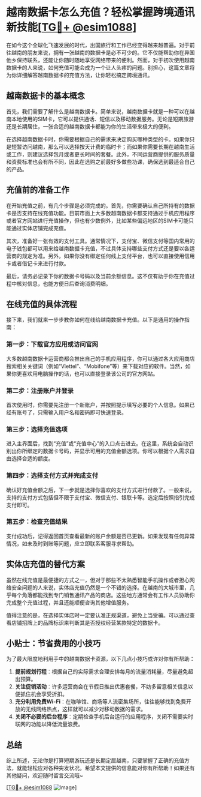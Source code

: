 # 越南数据卡怎么充值？轻松掌握跨境通讯新技能[[TG💪+ @esim1088](https://t.me/s/esim1088)]

在如今这个全球化飞速发展的时代，出国旅行和工作已经变得越来越普遍。对于前往越南的朋友来说，拥有一张越南的数据卡是必不可少的。它不仅能帮助你在异国他乡保持联系，还能让你随时随地享受网络带来的便利。然而，对于初次使用越南数据卡的人来说，如何充值可能会成为一个让人头疼的问题。别担心，这篇文章将为你详细解答越南数据卡的充值方法，让你轻松搞定跨境通讯。

## 越南数据卡的基本概念

首先，我们需要了解什么是越南数据卡。简单来说，越南数据卡就是一种可以在越南本地使用的SIM卡，它可以提供通话、短信以及移动数据服务。无论是短期旅游还是长期居住，一张合适的越南数据卡都能为你的生活带来极大的便利。

在选择越南数据卡时，你需要根据自己的需求来决定购买哪种类型的卡。如果你只是短暂访问越南，那么可以选择按天计费的临时卡；而如果你需要长期在越南生活或工作，则建议选择包月或者更长时间的套餐。此外，不同运营商提供的服务质量和资费标准也会有所不同，因此在选购之前最好多做些功课，确保选到最适合自己的产品。

## 充值前的准备工作

在开始充值之前，有几个步骤是必须完成的。首先，你需要确认自己所持有的数据卡是否支持在线充值功能。目前市面上大多数越南数据卡都支持通过手机应用程序或者官方网站进行充值操作，但也有少数例外，比如某些偏远地区的SIM卡可能只能通过实体店铺完成充值。

其次，准备好一张有效的支付工具。通常情况下，支付宝、微信支付等国内常用的电子钱包都可以用来给越南数据卡充值，不过具体支持哪些支付方式还是要以各运营商的规定为准。另外，如果你没有绑定任何线上支付平台，也可以直接使用信用卡或者借记卡来进行付款。

最后，请务必记录下你的数据卡号码以及当前余额信息。这不仅有助于你在充值过程中核对信息，也能方便日后查询消费明细。

## 在线充值的具体流程

接下来，我们就来一步步教你如何在线给越南数据卡充值。以下是通用的操作指南：

### 第一步：下载官方应用或访问官网

大多数越南数据卡运营商都会推出自己的手机应用程序，你可以通过各大应用商店搜索相关关键词（例如“Viettel”、“Mobifone”等）来下载对应的软件。当然，如果你更喜欢用电脑操作的话，也可以直接登录该公司的官方网站。

### 第二步：注册账户并登录

首次使用时，你需要先注册一个新账户，并按照提示填写必要的个人信息。如果已经有账号了，只需输入用户名和密码即可快速登录。

### 第三步：选择充值选项

进入主界面后，找到“充值”或“充值中心”的入口点击进去。在这里，系统会自动识别出你所绑定的数据卡号码，并显示可用的充值金额选项。你可以根据个人需求自由选择合适的额度。

### 第四步：选择支付方式并完成支付

确认好充值金额之后，下一步就是选择你喜欢的支付方式进行付款了。一般来说，支持的支付方式包括但不限于支付宝、微信支付、银联卡等。选定后按照指引完成支付即可。

### 第五步：检查充值结果

支付成功后，记得返回首页查看最新的账户余额是否已更新。如果发现有任何异常情况，如未及时到账等问题，应立即联系客服寻求帮助。

## 实体店充值的替代方案

虽然在线充值是最便捷的方式之一，但对于那些不太熟悉智能手机操作或者担心网络安全问题的人来说，实体店充值仍然是一个不错的选择。在越南的大城市里，几乎每个角落都能找到专门销售通讯产品的商店。这些地方通常会有工作人员协助你完成整个充值过程，并且还能顺便咨询其他增值服务。

值得注意的是，在选择实体店时一定要认准正规渠道，避免上当受骗。可以通过查看店铺招牌上的品牌标识来判断其是否授权经营某款特定的数据卡。

## 小贴士：节省费用的小技巧

为了最大限度地利用手中的越南数据卡资源，以下几点小技巧或许对你有所帮助：

1. **提前规划行程**：根据自己的实际需求合理安排每月的流量消耗量，尽量避免超出预算。
2. **关注促销活动**：许多运营商会在节假日推出优惠套餐，不妨多留意相关信息以便抓住机会享受折扣。
3. **充分利用免费Wi-Fi**：在咖啡馆、商场等人流密集场所，往往能够找到免费开放的无线网络热点，这样就可以减少对移动数据的需求。
4. **关闭不必要的后台程序**：定期检查手机后台运行的应用程序，关闭不需要实时联网的功能以降低流量浪费。

## 总结

综上所述，无论你是打算短期游玩还是长期定居越南，只要掌握了正确的充值方法，就能轻松应对各种突发状况。希望本文提供的信息能对你有所帮助！如果还有其他疑问，欢迎随时留言交流哦~

[[TG💪+ @esim1088](https://t.me/s/esim1088) ![Image](https://i.postimg.cc/4NQfJmqS/Snipaste-2025-05-13-00-14-12.png)]